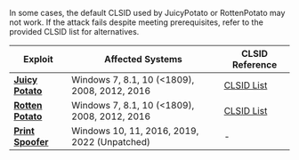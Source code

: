 In some cases, the default CLSID used by JuicyPotato or RottenPotato may not work. If the attack fails despite meeting prerequisites, refer to the provided CLSID list for alternatives.

| Exploit                                                              | Affected Systems                             | CLSID Reference                                                      |
| -------------------------------------------------------------------- | -------------------------------------------- | -------------------------------------------------------------------- |
| [**Juicy Potato**](https://github.com/ohpe/juicy-potato)        | Windows 7, 8.1, 10 (<1809), 2008, 2012, 2016 | [CLSID List](https://github.com/ohpe/juicy-potato/tree/master/CLSID) |
| [**Rotten Potato**](https://github.com/antonioCoco/RoguePotato) | Windows 7, 8.1, 10 (<1809), 2008, 2012, 2016 | [CLSID List](https://github.com/ohpe/juicy-potato/tree/master/CLSID) |
| [**Print Spoofer**](https://github.com/itm4n/PrintSpoofer)      | Windows 10, 11, 2016, 2019, 2022 (Unpatched) | -                                                                    |
